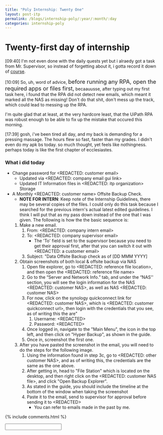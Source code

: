 ```yaml
---
title: "Poly Internship: Twenty One"
layout: post-itp
permalink: /blogs/internship-poly/:year/:month/:day
categories: internship-poly
---
```

# Twenty-first day of internship

<span class="timestamp">[09:40]</span> I'm not even done with the daily quests yet but i alraedy got a task from Mr. <span ondblclick="this.innerHTML='Alan Kuik'">Supervisor</span>, so instead of forgetting about it, i gotta record it down of [course](#what-i-did-today).

<span class="timestamp">[10:09]</span> So, uh, word of advice, <span style="font-size:130%">before running any RPA, open the required apps or files first,</span> becaauusse, after typing out my first task here, i found that the RPA did not detect new emails, which meant it marked all the NAS as missing! Don't do that shit, don't mess up the track, which could lead to messing up the RPA.

I'm quite glad that at least, at the very hardcore least, that the UiPath RPA was robust enough to be able to fix up the mistake that occured this morning.

<span class="timestamp">[17:39]</span> gosh, i've been tired all day, and my back is demanding for a pressing massage. The hours flew so fast, faster than my grades. I didn't even do my apk bs today. so much thought, yet feels like nothingness. perhaps today is like the first chapter of ecclesiastes. 

### What i did today
* Change password for <span ondblclick="this.innerHTML='chefheman@hilliergroup.com.sg'">&lt;REDACTED: customer email&gt;</span>
    * Updated via <span ondblclick="this.innerHTML='https://cp8.infospace.com.sg:8443/'">&lt;REDACTED: company email gui link&gt;</span>
    * Updated IT Information files in <span ondblclick="this.innerHTML='Infospace'">&lt;REDACTED: itp organization&gt;</span> Storage
* A Monthly <span ondblclick="this.innerHTML='ACME Monaco'">&lt;REDACTED: customer name&gt;</span> Offsite Backup Check.
    * **NOTE FOR INTERN**: Keep note of the Internship Guidelines, there may be several copies of the files. I could only do this task because I searched for the previous intern's actual latest edited guidelines. I think I will put that as my pass down instead of the one that I was given. The following is how the the basic sequence is:
    1. Make a new email.
        1. From: <span ondblclick="this.innerHTML='ia@infospace.com.sg'">&lt;REDACTED: company intern email&gt;</span>
        1. To: <span ondblclick="this.innerHTML='alan@infospace.com.sg'">&lt;REDACTED: company supervisor email&gt;</span>
            * The 'To' field is set to the supervisor because you need to get their approval first, after that you can switch it out with <span ondblclick="this.innerHTML='shirley.lee@acmemonaco.com'">&lt;REDACTED: a customer email&gt;</span>
        1. Subject: "Data Offsite Backup check as of [DD MMM YYYY]
    1. Obtain screenshots of both local & offsite backup via NAS
        1. Open file explorer, go to <span ondblclick="this.innerHTML='C:\\Users\\User\\Dropbox\\InfoSpace Common\\Customers\\ACME Monaco'">&lt;REDACTED: reference file location&gt;</span>, and then open the <span ondblclick="this.innerHTML='ACME Monaco IT info.xlsx'">&lt;REDACTED: reference file name&gt;</span>
        1. Go to the “Server and Network Info.” tab, and under the “NAS'' section, you will see the login information for the NAS <span ondblclick="this.innerHTML='AMANAS'">&lt;REDACTED: customer NAS&gt;</span>, as well as NAS <span ondblclick="this.innerHTML='AMANAOFFSITE'">&lt;REDACTED: customer NAS&gt;</span>
        1. For now, click on the synology quickconnect link for <span ondblclick="this.innerHTML='AMANAS'">&lt;REDACTED: customer NAS&gt;</span>, which is <span ondblclick="this.innerHTML='https://quickconnect.to/acmemonaco'">&lt;REDACTED: customer quickconnect url&gt;</span>, then login with the credentials that you see, as of writing this the are"
            1. Username: <span ondblclick="this.innerHTML='infospace'">&lt;REDACTED&gt;</span>
            1. Password: <span ondblclick="this.innerHTML=';J@Q&V'">&lt;REDACTED&gt;</span>
        1. Once logged in, navigate to the "Main Menu", the icon in the top left, and then click on "Hyper Backup", as shown in the guide.
        1. Once in, screenshot the first one. 
    1. After you have pasted the screenshot in the email, you will need to do the steps for the following image.
        1. Using the information found in step 3c, go to <span ondblclick="this.innerHTML='https://quickconnect.to/acmemonacooffsite'">&lt;REDACTED: other customer NAS&gt;</span>, and as of writing this, the credentials are the same as the one above.
        1. After getting in, head to "File Station" which is located on the desktop, and then right click on the <span ondblclick="this.innerHTML='AMANAS_1.hbk'">&lt;REDACTED: customer NAS file&gt;</span>, and click "Open Backup Explorer".
        1. As stated in the guide, you should include the timeline at the bottom of the window when taking the screenshot
        1. Paste it to the email, send to supervisor for approval before sending it to <span ondblclick="this.innerHTML='Shirley'">&lt;REDACTED&gt;</span>
            * You can refer to emails made in the past by me.
    

{% include comments.html %}

<input id="password-input" type="password" class="text-secret" onkeyup="unlock()">

<span class="disable-selection" id="truth" style="display:none;">Damn, a lot happened during the weekend, that I really should have like a live blog for my own life instead. i may add more details in the future<!--br><br>Now on a lighter note, there's this girl, all the way back from secondary school, and out of nowhere she decided to communicate with me. So, and <span ondblclick="this.innerHTML='Roy'">my accountable friend</span> knows this well (because damn we got similar problems to a tea), this girl has some red flags that I won't get too much into.--> </span>

